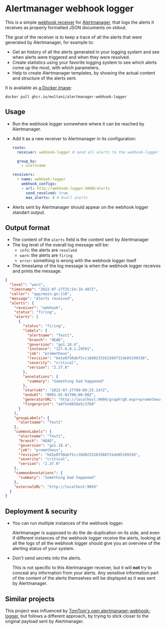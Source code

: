 # Alertmanager webhook logger

This is a simple [webhook receiver](https://prometheus.io/docs/alerting/latest/configuration/#webhook_config)
for [Alertmanager](https://prometheus.io/docs/alerting/latest/alertmanager/),
that logs the alerts it receives as properly formatted JSON documents on stdout.

The goal of the receiver is to keep a trace of all the alerts that were
generated by Alertmanager, for example to:

* Get an history of all the alerts generated in your logging system and see when
  alerts were triggered and when they were resolved.
* Create statistics using your favorite logging system to see which alerts come
  up the most, with which parameters.
* Help to create Alertmanager templates, by showing the actual content and
  structure of the alerts sent.

It is available as [a Docker image](https://github.com/multani/alertmanager-webhook-logger/pkgs/container/alertmanager-webhook-logger):

```
docker pull ghcr.io/multani/alertmanager-webhook-logger
```


## Usage

* Run the webhook logger somewhere where it can be reached by Alertmanager.
* Add it as a new receiver to Alertmanager in its configuration:

  ```yaml
  route:
    receiver: webhook-logger # send all alerts to the webhook-logger

    group_by:
      - alertname

  receivers:
    - name: webhook-logger
      webhook_configs:
      - url: http://webhook-logger:8000/alerts
        send_resolved: true
        max_alerts: 0 # 0=all alerts
  ```

* Alerts sent by Alertmanager should appear on the webhook logger standart
  output.


## Output format

* The content of the `alerts` field is the content sent by Alertmanager
* The log level of the overall log message will be:
  * `info`: the alerts are `resolved`
  * `warn`: the alerts are `firing`
  * `error`: something is wrong with the webhook logger itself
* The timestamp of the log message is when the webhook logger receives and
  prints the message.

```json
{
  "level": "warn",
  "timestamp": "2022-07-27T15:54:18.487Z",
  "caller": "app/main.go:118",
  "message": "Alerts received",
  "alerts": {
    "receiver": "webhook",
    "status": "firing",
    "alerts": [
      {
        "status": "firing",
        "labels": {
          "alertname": "Test1",
          "branch": "HEAD",
          "goversion": "go1.18.4",
          "instance": "127.0.0.1:29591",
          "job": "prometheus",
          "revision": "b41e0750abf5cc18d8233161560731de05199330",
          "severity": "critical",
          "version": "2.37.0"
        },
        "annotations": {
          "summary": "Something bad happened"
        },
        "startsAt": "2022-07-27T09:09:25.147Z",
        "endsAt": "0001-01-01T00:00:00Z",
        "generatorURL": "http://localhost:9090/graph?g0.expr=prometheus_build_info+%3E+0&g0.tab=1",
        "fingerprint": "a6f5e9850a5c3760"
      }
    ],
    "groupLabels": {
      "alertname": "Test1"
    },
    "commonLabels": {
      "alertname": "Test1",
      "branch": "HEAD",
      "goversion": "go1.18.4",
      "job": "prometheus",
      "revision": "b41e0750abf5cc18d8233161560731de05199330",
      "severity": "critical",
      "version": "2.37.0"
    },
    "commonAnnotations": {
      "summary": "Something bad happened"
    },
    "externalURL": "http://localhost:9093"
  }
}
```

## Deployment & security

* You can run multiple instances of the webhook logger.

  Alertmanager is supposed to do the de-duplication on its side, and even if
  different instances of the webhook logger receive the alerts, looking at all
  the logs of all the webhook logger should give you an overview of the alerting
  status of your system.

* Don't send secrets into the alerts.

  This is not specific to this Alertmanager receiver, but it will **not** try to
  conceal any information from your alerts. Any sensitive information part of
  the content of the alerts themselves will be displayed as it was sent by
  Alertmanager.


## Similar projects

This project was influenced by [TomTom's own
alertmanager-webhook-logger](https://github.com/tomtom-international/alertmanager-webhook-logger),
but follows a different approach, by trying to stick closer to the original
payload sent by Alertmanager.
